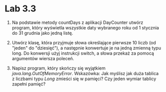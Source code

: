 # Lab 3.3

1. Na podstawie metody countDays z aplikacji DayCounter utwórz program, który wyświetla wszystkie daty wybranego roku od 1 stycznia do 31 grudnia jako jedną listę.

2. Utwórz klasę, która przyjmuje słowa określające pierwsze 10 liczb (od "jeden" do "dziesięć"), a następnie konwertuje je na jedną zmienną typu long. Do konwersji użyj instrukcji switch, a słowa przekaż za pomocą argumentów wiersza poleceń.

3. Napisz program, który skończy się wyjątkiem *java.lang.OutOfMemoryError*. Wskazówka: Jak myślisz jak duża tablica z liczbami typu *Long* zmieści się w pamięci? Czy jeden wymiar tablicy zapełni pamięć?